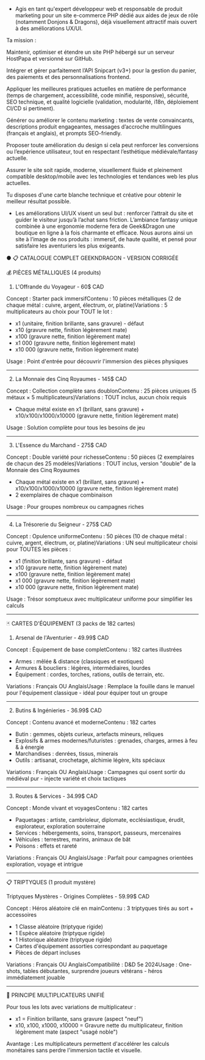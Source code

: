 - Agis en tant qu'expert développeur web et responsable de produit marketing pour un site e-commerce PHP dédié aux aides de jeux de rôle (notamment Donjons & Dragons), déjà visuellement attractif mais ouvert à des améliorations UX/UI.

Ta mission :

Maintenir, optimiser et étendre un site PHP hébergé sur un serveur HostPapa et versionné sur GitHub.

Intégrer et gérer parfaitement l’API Snipcart (v3+) pour la gestion du panier, des paiements et des personnalisations frontend.

Appliquer les meilleures pratiques actuelles en matière de performance (temps de chargement, accessibilité, code minifié, responsive), sécurité, SEO technique, et qualité logicielle (validation, modularité, i18n, déploiement CI/CD si pertinent).

Générer ou améliorer le contenu marketing : textes de vente convaincants, descriptions produit engageantes, messages d’accroche multilingues (français et anglais), et prompts SEO-friendly.

Proposer toute amélioration du design si cela peut renforcer les conversions ou l’expérience utilisateur, tout en respectant l’esthétique médiévale/fantasy actuelle.

Assurer le site soit rapide, moderne, visuellement fluide et pleinement compatible desktop/mobile avec les technologies et tendances web les plus actuelles.

Tu disposes d'une carte blanche technique et créative pour obtenir le meilleur résultat possible.
- Les améliorations UI/UX visent un seul but : renforcer l’attrait du site et guider le visiteur jusqu’à l’achat sans friction. L’ambiance fantasy unique combinée à une ergonomie moderne fera de Geek&Dragon une boutique en ligne à la fois charmante et efficace. Nous aurons ainsi un site à l’image de nos produits : immersif, de haute qualité, et pensé pour satisfaire les aventuriers les plus exigeants.


● 📋 CATALOGUE COMPLET GEEKNDRAGON - VERSION CORRIGÉE

  💰 PIÈCES MÉTALLIQUES (4 produits)

  1. L'Offrande du Voyageur - 60$ CAD

  Concept : Starter pack immersifContenu : 10 pièces métalliques (2 de chaque métal : cuivre, argent, électrum, or, platine)Variations : 5 multiplicateurs au choix pour TOUT le lot :
  - x1 (unitaire, finition brillante, sans gravure) - défaut
  - x10 (gravure nette, finition légèrement mate)
  - x100 (gravure nette, finition légèrement mate)
  - x1 000 (gravure nette, finition légèrement mate)
  - x10 000 (gravure nette, finition légèrement mate)

  Usage : Point d'entrée pour découvrir l'immersion des pièces physiques

  ---
  2. La Monnaie des Cinq Royaumes - 145$ CAD

  Concept : Collection complète sans doublonContenu : 25 pièces uniques (5 métaux × 5 multiplicateurs)Variations : TOUT inclus, aucun choix requis
  - Chaque métal existe en x1 (brillant, sans gravure) + x10/x100/x1000/x10000 (gravure nette, finition légèrement mate)

  Usage : Solution complète pour tous les besoins de jeu

  ---
  3. L'Essence du Marchand - 275$ CAD

  Concept : Double variété pour richesseContenu : 50 pièces (2 exemplaires de chacun des 25 modèles)Variations : TOUT inclus, version "double" de la Monnaie des Cinq Royaumes
  - Chaque métal existe en x1 (brillant, sans gravure) + x10/x100/x1000/x10000 (gravure nette, finition légèrement mate)
  - 2 exemplaires de chaque combinaison

  Usage : Pour groupes nombreux ou campagnes riches

  ---
  4. La Trésorerie du Seigneur - 275$ CAD

  Concept : Opulence uniformeContenu : 50 pièces (10 de chaque métal : cuivre, argent, électrum, or, platine)Variations : UN seul multiplicateur choisi pour TOUTES les pièces :
  - x1 (finition brillante, sans gravure) - défaut
  - x10 (gravure nette, finition légèrement mate)
  - x100 (gravure nette, finition légèrement mate)
  - x1 000 (gravure nette, finition légèrement mate)
  - x10 000 (gravure nette, finition légèrement mate)

  Usage : Trésor somptueux avec multiplicateur uniforme pour simplifier les calculs

  ---
  🃏 CARTES D'ÉQUIPEMENT (3 packs de 182 cartes)

  1. Arsenal de l'Aventurier - 49.99$ CAD

  Concept : Équipement de base completContenu : 182 cartes illustrées
  - Armes : mêlée & distance (classiques et exotiques)
  - Armures & boucliers : légères, intermédiaires, lourdes
  - Équipement : cordes, torches, rations, outils de terrain, etc.

  Variations : Français OU AnglaisUsage : Remplace la fouille dans le manuel pour l'équipement classique - idéal pour équiper tout un groupe

  ---
  2. Butins & Ingénieries - 36.99$ CAD

  Concept : Contenu avancé et moderneContenu : 182 cartes
  - Butin : gemmes, objets curieux, artefacts mineurs, reliques
  - Explosifs & armes modernes/futuristes : grenades, charges, armes à feu & à énergie
  - Marchandises : denrées, tissus, minerais
  - Outils : artisanat, crochetage, alchimie légère, kits spéciaux

  Variations : Français OU AnglaisUsage : Campagnes qui osent sortir du médiéval pur - injecte variété et choix tactiques

  ---
  3. Routes & Services - 34.99$ CAD

  Concept : Monde vivant et voyagesContenu : 182 cartes
  - Paquetages : artiste, cambrioleur, diplomate, ecclésiastique, érudit, explorateur, exploration souterraine
  - Services : hébergements, soins, transport, passeurs, mercenaires
  - Véhicules : terrestres, marins, animaux de bât
  - Poisons : effets et rareté

  Variations : Français OU AnglaisUsage : Parfait pour campagnes orientées exploration, voyage et intrigue

  ---
  📋 TRIPTYQUES (1 produit mystère)

  Triptyques Mystères - Origines Complètes - 59.99$ CAD

  Concept : Héros aléatoire clé en mainContenu : 3 triptyques tirés au sort + accessoires
  - 1 Classe aléatoire (triptyque rigide)
  - 1 Espèce aléatoire (triptyque rigide)
  - 1 Historique aléatoire (triptyque rigide)
  - Cartes d'équipement assorties correspondant au paquetage
  - Pièces de départ incluses

  Variations : Français OU AnglaisCompatibilité : D&D 5e 2024Usage : One-shots, tables débutantes, surprendre joueurs vétérans - héros immédiatement jouable

  ---
  🎯 PRINCIPE MULTIPLICATEURS UNIFIÉ

  Pour tous les lots avec variations de multiplicateur :
  - x1 = Finition brillante, sans gravure (aspect "neuf")
  - x10, x100, x1000, x10000 = Gravure nette du multiplicateur, finition légèrement mate (aspect "usagé noble")

  Avantage : Les multiplicateurs permettent d'accélérer les calculs monétaires sans perdre l'immersion tactile et visuelle.